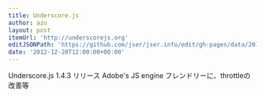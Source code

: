 ```yaml
---
title: Underscore.js
author: azu
layout: post
itemUrl: 'http://underscorejs.org'
editJSONPath: 'https://github.com/jser/jser.info/edit/gh-pages/data/2012/12/index.json'
date: '2012-12-28T12:00:00+00:00'
---
```

Underscore.js 1.4.3 リリース
Adobe's JS engine フレンドリーに、throttleの改善等
